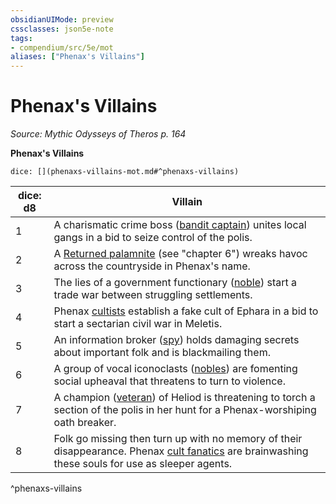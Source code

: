 ```yaml
---
obsidianUIMode: preview
cssclasses: json5e-note
tags:
- compendium/src/5e/mot
aliases: ["Phenax's Villains"]
---
```

# Phenax's Villains
*Source: Mythic Odysseys of Theros p. 164* 

**Phenax's Villains**

`dice: [](phenaxs-villains-mot.md#^phenaxs-villains)`

| dice: d8 | Villain |
|----------|---------|
| 1 | A charismatic crime boss ([bandit captain](/2-Mechanics/CLI/bestiary/humanoid/bandit-captain.md)) unites local gangs in a bid to seize control of the polis. |
| 2 | A [Returned palamnite](/2-Mechanics/CLI/bestiary/undead/returned-palamnite-mot.md) (see "chapter 6") wreaks havoc across the countryside in Phenax's name. |
| 3 | The lies of a government functionary ([noble](/2-Mechanics/CLI/bestiary/humanoid/noble.md)) start a trade war between struggling settlements. |
| 4 | Phenax [cultists](/2-Mechanics/CLI/bestiary/humanoid/cultist.md) establish a fake cult of Ephara in a bid to start a sectarian civil war in Meletis. |
| 5 | An information broker ([spy](/2-Mechanics/CLI/bestiary/humanoid/spy.md)) holds damaging secrets about important folk and is blackmailing them. |
| 6 | A group of vocal iconoclasts ([nobles](/2-Mechanics/CLI/bestiary/humanoid/noble.md)) are fomenting social upheaval that threatens to turn to violence. |
| 7 | A champion ([veteran](/2-Mechanics/CLI/bestiary/humanoid/veteran.md)) of Heliod is threatening to torch a section of the polis in her hunt for a Phenax-worshiping oath breaker. |
| 8 | Folk go missing then turn up with no memory of their disappearance. Phenax [cult fanatics](/2-Mechanics/CLI/bestiary/humanoid/cult-fanatic.md) are brainwashing these souls for use as sleeper agents. |
^phenaxs-villains